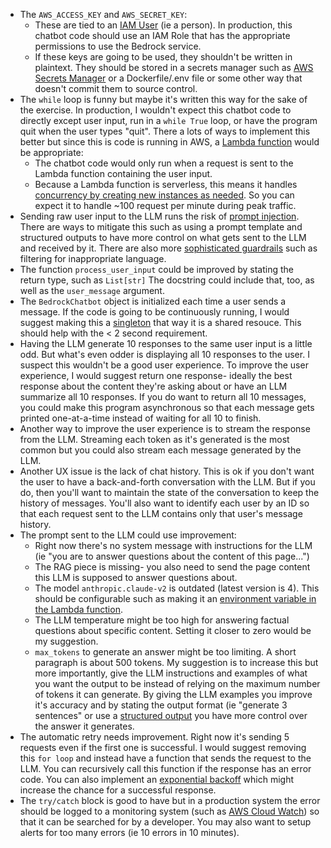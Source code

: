 * The `AWS_ACCESS_KEY` and `AWS_SECRET_KEY`:
  * These are tied to an [IAM User](https://docs.aws.amazon.com/IAM/latest/UserGuide/id_credentials_access-keys.html) (ie a person). In production, this chatbot code should use an IAM Role that has the appropriate permissions to use the Bedrock service.
  * If these keys are going to be used, they shouldn't be written in plaintext. They should be stored in a secrets manager such as [AWS Secrets Manager](https://docs.aws.amazon.com/secretsmanager/latest/userguide/intro.html) or a Dockerfile/.env file or some other way that doesn't commit them to source control.
* The `while` loop is funny but maybe it's written this way for the sake of the exercise. In production, I wouldn't expect this chatbot code to directly except user input, run in a `while True` loop, or have the program quit when the user types "quit". There a lots of ways to implement this better but since this is code is running in AWS, a [Lambda function](https://docs.aws.amazon.com/lambda/latest/dg/welcome.html) would be appropriate:
  * The chatbot code would only run when a request is sent to the Lambda function containing the user input.
  * Because a Lambda function is serverless, this means it handles [concurrency by creating new instances as needed](https://docs.aws.amazon.com/lambda/latest/dg/lambda-concurrency.html). So you can expect it to handle ~100 request per minute during peak traffic.
* Sending raw user input to the LLM runs the risk of [prompt injection](https://www.datacamp.com/blog/prompt-injection-attack). There are ways to mitigate this such as using a prompt template and structured outputs to have more control on what gets sent to the LLM and received by it. There are also more [sophisticated guardrails](https://www.datacamp.com/blog/llm-guardrails) such as filtering for inappropriate language.
* The function `process_user_input` could be improved by stating the return type, such as `List[str]` The docstring could include that, too, as well as the `user_message` argument.
* The `BedrockChatbot` object is initialized each time a user sends a message. If the code is going to be continuously running, I would suggest making this a [singleton](https://www.geeksforgeeks.org/singleton-pattern-in-python-a-complete-guide/) that way it is a shared resouce. This should help with the < 2 second requirement.
* Having the LLM generate 10 responses to the same user input is a little odd. But what's even odder is displaying all 10 responses to the user. I suspect this wouldn't be a good user experience. To improve the user experience, I would suggest return one response- ideally the best response about the content they're asking about or have an LLM summarize all 10 responses. If you do want to return all 10 messages, you could make this program asynchronous so that each message gets printed one-at-a-time instead of waiting for all 10 to finish.
* Another way to improve the user experience is to stream the response from the LLM. Streaming each token as it's generated is the most common but you could also stream each message generated by the LLM.
* Another UX issue is the lack of chat history. This is ok if you don't want the user to have a back-and-forth conversation with the LLM. But if you do, then you'll want to maintain the state of the conversation to keep the history of messages. You'll also want to identify each user by an ID so that each request sent to the LLM contains only that user's message history.
* The prompt sent to the LLM could use improvement:
  * Right now there's no system message with instructions for the LLM (ie "you are to answer questions about the content of this page...")
  * The RAG piece is missing- you also need to send the page content this LLM is supposed to answer questions about.
  * The model `anthropic.claude-v2` is outdated (latest version is 4). This should be configurable such as making it an [environment variable in the Lambda function](https://docs.aws.amazon.com/lambda/latest/dg/configuration-envvars.html).
  * The LLM temperature might be too high for answering factual questions about specific content. Setting it closer to zero would be my suggestion.
  * `max_tokens` to generate an answer might be too limiting. A short paragraph is about 500 tokens. My suggestion is to increase this but more importantly, give the LLM instructions and examples of what you want the output to be instead of relying on the maximum number of tokens it can generate. By giving the LLM examples you improve it's accuracy and by stating the output format (ie "generate 3 sentences" or use a [structured output](https://python.langchain.com/docs/concepts/structured_outputs/) you have more control over the answer it generates.
* The automatic retry needs improvement. Right now it's sending 5 requests even if the first one is successful. I would suggest removing this `for loop` and instead have a function that sends the request to the LLM. You can recursively call this function if the response has an error code. You can also implement an [exponential backoff](https://docs.aws.amazon.com/prescriptive-guidance/latest/cloud-design-patterns/retry-backoff.html) which might increase the chance for a successful response.
* The `try/catch` block is good to have but in a production system the error should be logged to a monitoring system (such as [AWS Cloud Watch](https://docs.aws.amazon.com/AmazonCloudWatch/latest/logs/WhatIsCloudWatchLogs.html)) so that it can be searched for by a developer. You may also want to setup alerts for too many errors (ie 10 errors in 10 minutes).
